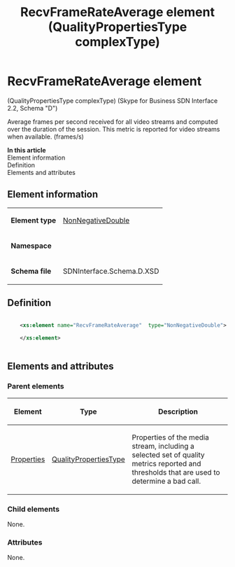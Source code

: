 ﻿---
title: RecvFrameRateAverage element (QualityPropertiesType complexType) 
TOCTitle: RecvFrameRateAverage element
ms:assetid: 4bff8537-61cb-f50e-46eb-34d2549bdd90
ms:mtpsurl: https://msdn.microsoft.com/library/Mt170958(v=office.16)
ms:contentKeyID: 65855533
ms.date: 08/24/2015
mtps_version: v=office.16
dev_langs:
- xml
---

# RecvFrameRateAverage element 

(QualityPropertiesType complexType) (Skype for Business SDN Interface 2.2, Schema "D")

Average frames per second received for all video streams and computed over the duration of the session. This metric is reported for video streams when available. (frames/s)


**In this article**  
Element information  
Definition  
Elements and attributes  

## Element information

<table>
<colgroup>
<col />
<col />
</colgroup>
<tbody>
<tr class="odd">
<td><p><strong>Element type</strong></p></td>
<td><p><a href="nonnegativedouble-simpletype-skype-for-business-sdn-interface-2-2-schema-d.md">NonNegativeDouble</a></p></td>
</tr>
<tr class="even">
<td><p><strong>Namespace</strong></p></td>
<td><p></p></td>
</tr>
<tr class="odd">
<td><p><strong>Schema file</strong></p></td>
<td><p>SDNInterface.Schema.D.XSD</p></td>
</tr>
</tbody>
</table>


## Definition

```xml

    <xs:element name="RecvFrameRateAverage"  type="NonNegativeDouble">
    
    </xs:element>
  
```

## Elements and attributes

### Parent elements

<table>
<colgroup>
<col />
<col />
<col />
</colgroup>
<thead>
<tr class="header">
<th><p>Element</p></th>
<th><p>Type</p></th>
<th><p>Description</p></th>
</tr>
</thead>
<tbody>
<tr class="odd">
<td><p><a href="properties-element-qualitytype-complextype-skype-for-business-sdn-interface-2-2-schema-d.md">Properties</a></p></td>
<td><p><a href="qualitypropertiestype-complextype-skype-for-business-sdn-interface-2-2-schema-d.md">QualityPropertiesType</a></p></td>
<td><p>Properties of the media stream, including a selected set of quality metrics reported and thresholds that are used to determine a bad call.</p></td>
</tr>
</tbody>
</table>


### Child elements

None.

### Attributes

None.

